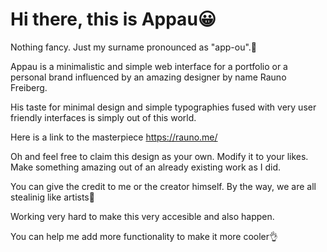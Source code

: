 # Hi there, this is Appau😀

Nothing fancy. Just my surname pronounced as "app-ou".🧐 

Appau is a minimalistic and simple web interface for a portfolio or a personal brand influenced by an amazing designer by name Rauno Freiberg. 

His taste for minimal design and simple typographies fused with very user friendly interfaces is simply out of this world.

Here is a link to the masterpiece https://rauno.me/

Oh and feel free to claim this design as your own. Modify it to your likes. Make something amazing out of an already existing work as I did. 

You can give the credit to me or the creator himself. By the way, we are all stealinig like artists🤭

Working very hard to make this very accesible and also happen.

You can help me add more functionality to make it more cooler👌
